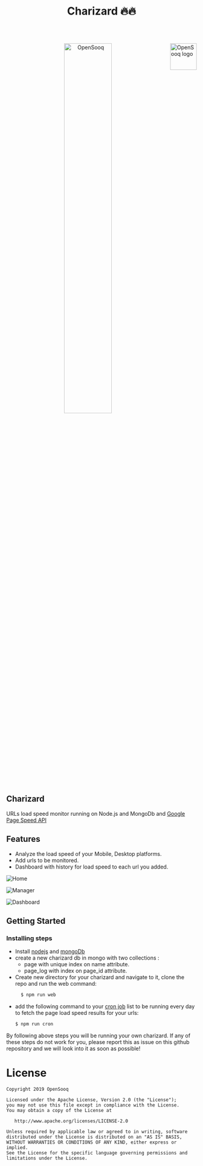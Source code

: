 
# <h1 align="center" >Charizard 🔥🔥</h1>

<br><br>

<a href="https://opensooq.com/">
    <img src="https://opensooqui2.os-cdn.com/os_web/desktop/opensooq-logo.svg" alt="OpenSooq logo" title="OpenSooq" align="right" height="70" />
</a>
<p align="center"><img src="https://img.pokemondb.net/artwork/large/charizard.jpg" title="OpenSooq" height="50%" width="50%" /></p>

## Charizard

URLs load speed monitor running on Node.js and MongoDb and [Google Page Speed API](https://developers.google.com/speed/docs/insights/v5/get-started)

## Features

* Analyze the load speed of your Mobile, Desktop platforms.
* Add urls to be monitored.
* Dashboard with history for load speed to each url you added.

![Home](https://i.imgur.com/fT0cUfU.jpg)

![Manager](https://i.imgur.com/qzimEsP.jpg)

![Dashboard](https://i.imgur.com/eyFRDCL.jpg)


## Getting Started
### Installing steps

* Install [nodejs](http://nodejs.org/download/) and [mongoDb](https://docs.mongodb.com/manual/installation/)
* create a new charizard db in mongo with two collections :
  * page with unique index on name attribute.
  * page_log with index on page_id attribute.
* Create new directory for your charizard and navigate to it, clone the repo and run the web command:
  ```bash
    $ npm run web 
  ```
* add the following command to your [cron job](https://www.cyberciti.biz/faq/how-do-i-add-jobs-to-cron-under-linux-or-unix-oses/) list to be running every day to fetch the page load speed results for your urls:
    ```bash
    $ npm run cron 
  ```
  
By following above steps you will be running your own charizard. If any of these steps do not work for you, please report this as issue on this github repository and we will look into it as soon as possible!
  
  

# License

```
Copyright 2019 OpenSooq

Licensed under the Apache License, Version 2.0 (the "License");
you may not use this file except in compliance with the License.
You may obtain a copy of the License at

   http://www.apache.org/licenses/LICENSE-2.0

Unless required by applicable law or agreed to in writing, software
distributed under the License is distributed on an "AS IS" BASIS,
WITHOUT WARRANTIES OR CONDITIONS OF ANY KIND, either express or implied.
See the License for the specific language governing permissions and
limitations under the License.
